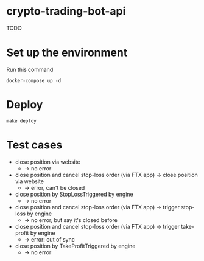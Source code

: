 # crypto-trading-bot-api

TODO

# Set up the environment

Run this command

```
docker-compose up -d
```
# Deploy

    make deploy

# Test cases

* close position via website
    * -> no error
* close position and cancel stop-loss order (via FTX app) -> close position via website
    * -> error, can't be closed
* close position by StopLossTriggered by engine
    * -> no error
* close position and cancel stop-loss order (via FTX app) -> trigger stop-loss by engine
    * -> no error, but say it's closed before
* close position and cancel stop-loss order (via FTX app) -> trigger take-profit by engine
    * -> error: out of sync
* close position by TakeProfitTriggered by engine
    * -> no error

